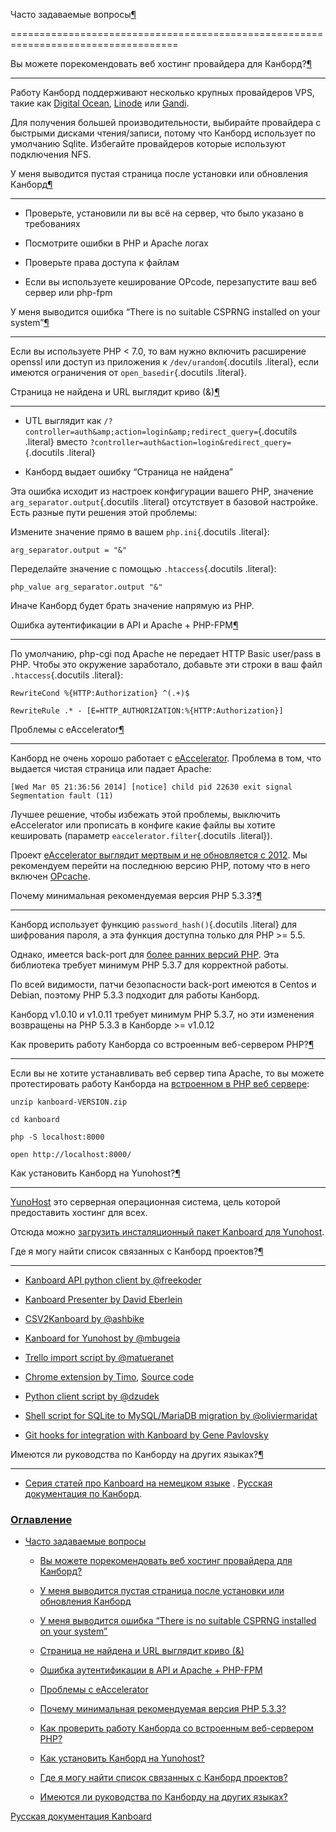 Часто задаваемые вопросы[¶](#frequently-asked-questions "Ссылка на этот заголовок")

===================================================================================



Вы можете порекомендовать веб хостинг провайдера для Канборд?[¶](#can-you-recommend-a-web-hosting-provider-for-kanboard "Ссылка на этот заголовок")

---------------------------------------------------------------------------------------------------------------------------------------------------



Работу Канборд поддерживают несколько крупных провайдеров VPS, такие как [Digital Ocean](https://www.digitalocean.com/?refcode=4b541f47aae4), [Linode](https://www.linode.com/?r=4e381ac8a61116f40c60dc7438acc719610d8b11) или [Gandi](https://www.gandi.net/).



Для получения большей производительности, выбирайте провайдера с быстрыми дисками чтения/записи, потому что Канборд использует по умолчанию Sqlite. Избегайте провайдеров которые используют подключения NFS.



У меня выводится пустая страница после установки или обновления Канборд[¶](#i-get-a-blank-page-after-installing-or-upgrading-kanboard "Ссылка на этот заголовок")

-----------------------------------------------------------------------------------------------------------------------------------------------------------------



-   Проверьте, установили ли вы всё на сервер, что было указано в требованиях



-   Посмотрите ошибки в PHP и Apache логах



-   Проверьте права доступа к файлам



-   Если вы используете кеширование OPcode, перезапустите ваш веб сервер или php-fpm



У меня выводится ошибка “There is no suitable CSPRNG installed on your system”[¶](#i-have-the-error-there-is-no-suitable-csprng-installed-on-your-system "Ссылка на этот заголовок")

------------------------------------------------------------------------------------------------------------------------------------------------------------------------------------



Если вы используете PHP \< 7.0, то вам нужно включить расширение openssl или доступ из приложения к `/dev/urandom`{.docutils .literal}, если имеются ограничения от `open_basedir`{.docutils .literal}.



Страница не найдена и URL выглядит криво (&amp;)[¶](#page-not-found-and-the-url-seems-wrong-amp "Ссылка на этот заголовок")

---------------------------------------------------------------------------------------------------------------------------



-   UTL выглядит как `/?controller=auth&amp;action=login&amp;redirect_query=`{.docutils .literal} вместо `?controller=auth&action=login&redirect_query=`{.docutils .literal}



-   Канборд выдает ошибку “Страница не найдена”



Эта ошибка исходит из настроек конфигурации вашего PHP, значение `arg_separator.output`{.docutils .literal} отсутствует в базовой настройке. Есть разные пути решения этой проблемы:



Измените значение прямо в вашем `php.ini`{.docutils .literal}:



    arg_separator.output = "&"



Переделайте значение с помощью `.htaccess`{.docutils .literal}:



    php_value arg_separator.output "&"



Иначе Канборд будет брать значение напрямую из PHP.



Ошибка аутентификации в API и Apache + PHP-FPM[¶](#authentication-failure-with-the-api-and-apache-php-fpm "Ссылка на этот заголовок")

-------------------------------------------------------------------------------------------------------------------------------------



По умолчанию, php-cgi под Apache не передает HTTP Basic user/pass в PHP. Чтобы это окружение заработало, добавьте эти строки в ваш файл `.htaccess`{.docutils .literal}:



    RewriteCond %{HTTP:Authorization} ^(.+)$

    RewriteRule .* - [E=HTTP_AUTHORIZATION:%{HTTP:Authorization}]



Проблемы с eAccelerator[¶](#known-issues-with-eaccelerator "Ссылка на этот заголовок")

--------------------------------------------------------------------------------------



Канборд не очень хорошо работает с [eAccelerator](http://eaccelerator.net). Проблема в том, что выдается чистая страница или падает Apache:



    [Wed Mar 05 21:36:56 2014] [notice] child pid 22630 exit signal Segmentation fault (11)



Лучшее решение, чтобы избежать этой проблемы, выключить eAccelerator или прописать в конфиге какие файлы вы хотите кешировать (параметр `eaccelerator.filter`{.docutils .literal}).



Проект [eAccelerator выглядит мертвым и не обновляется с 2012](https://github.com/eaccelerator/eaccelerator/commits/master). Мы рекомендуем перейти на последнюю версию PHP, потому что в него включен [OPcache](http://php.net/manual/en/intro.opcache.php).



Почему минимальная рекомендуемая версия PHP 5.3.3?[¶](#why-the-minimum-requirement-is-php-5-3-3 "Ссылка на этот заголовок")

---------------------------------------------------------------------------------------------------------------------------



Канборд использует функцию `password_hash()`{.docutils .literal} для шифрования пароля, а эта функция доступна только для PHP \>= 5.5.



Однако, имеется back-port для [более ранних версий PHP](https://github.com/ircmaxell/password_compat#requirements). Эта библиотека требует минимум PHP 5.3.7 для корректной работы.



По всей видимости, патчи безопасности back-port имеются в Centos и Debian, поэтому PHP 5.3.3 подходит для работы Канборд.



Канборд v1.0.10 и v1.0.11 требует минимум PHP 5.3.7, но эти изменения возвращены на PHP 5.3.3 в Канборде \>= v1.0.12



Как проверить работу Канборда со встроенным веб-сервером PHP?[¶](#how-to-test-kanboard-with-the-php-built-in-web-server "Ссылка на этот заголовок")

---------------------------------------------------------------------------------------------------------------------------------------------------



Если вы не хотите устанавливать веб сервер типа Apache, то вы можете протестировать работу Канборда на [встроенном в PHP веб сервере](http://www.php.net/manual/en/features.commandline.webserver.php):



    unzip kanboard-VERSION.zip

    cd kanboard

    php -S localhost:8000

    open http://localhost:8000/



Как установить Канборд на Yunohost?[¶](#how-to-install-kanboard-on-yunohost "Ссылка на этот заголовок")

-------------------------------------------------------------------------------------------------------



[YunoHost](https://yunohost.org/) это серверная операционная система, цель которой предоставить хостинг для всех.



Отсюда можно [загрузить инсталяционный пакет Kanboard для Yunohost](https://github.com/mbugeia/kanboard_ynh).



Где я могу найти список связанных с Канборд проектов?[¶](#where-can-i-find-a-list-of-related-projects "Ссылка на этот заголовок")

---------------------------------------------------------------------------------------------------------------------------------



-   [Kanboard API python client by @freekoder]([https://github.com/freekoder/kanboard-py](https://github.com/freekoder/kanboard-py))

-   [Kanboard Presenter by David Eberlein](https://github.com/davideberlein/kanboard-presenter)

-   [CSV2Kanboard by @ashbike]([https://github.com/ashbike/csv2kanboard](https://github.com/ashbike/csv2kanboard))

-   [Kanboard for Yunohost by @mbugeia]([https://github.com/mbugeia/kanboard\_ynh](https://github.com/mbugeia/kanboard_ynh))

-   [Trello import script by @matueranet]([https://github.com/matueranet/kanboard-import-trello](https://github.com/matueranet/kanboard-import-trello))

-   [Chrome extension by Timo](https://chrome.google.com/webstore/detail/kanboard-quickmenu/akjbeplnnihghabpgcfmfhfmifjljneh?utm_source=chrome-ntp-icon), [Source code](https://github.com/BlueTeck/kanboard_chrome_extension)

-   [Python client script by @dzudek]([https://gist.github.com/fguillot/84c70d4928eb1e0cb374](https://gist.github.com/fguillot/84c70d4928eb1e0cb374))

-   [Shell script for SQLite to MySQL/MariaDB migration by @oliviermaridat]([https://github.com/oliviermaridat/kanboard-sqlite2mysql](https://github.com/oliviermaridat/kanboard-sqlite2mysql))

-   [Git hooks for integration with Kanboard by Gene Pavlovsky](https://github.com/gene-pavlovsky/kanboard-git-hooks)



Имеются ли руководства по Канборду на других языках?[¶](#are-there-some-tutorials-about-kanboard-in-other-languages "Ссылка на этот заголовок")

-----------------------------------------------------------------------------------------------------------------------------------------------



-   [Серия статей про Kanboard на немецком языке](http://demaya.de/wp/2014/07/kanboard-eine-jira-alternative-im-detail-installation/) . [Русская документация по Канборд](http://kanboard.ru/doc/).



### [Оглавление](index.markdown)



-   [Часто задаваемые вопросы](#)

    -   [Вы можете порекомендовать веб хостинг провайдера для Канборд?](#can-you-recommend-a-web-hosting-provider-for-kanboard)

    -   [У меня выводится пустая страница после установки или обновления Канборд](#i-get-a-blank-page-after-installing-or-upgrading-kanboard)

    -   [У меня выводится ошибка “There is no suitable CSPRNG installed on your system”](#i-have-the-error-there-is-no-suitable-csprng-installed-on-your-system)

    -   [Страница не найдена и URL выглядит криво (&amp;)](#page-not-found-and-the-url-seems-wrong-amp)

    -   [Ошибка аутентификации в API и Apache + PHP-FPM](#authentication-failure-with-the-api-and-apache-php-fpm)

    -   [Проблемы с eAccelerator](#known-issues-with-eaccelerator)

    -   [Почему минимальная рекомендуемая версия PHP 5.3.3?](#why-the-minimum-requirement-is-php-5-3-3)

    -   [Как проверить работу Канборда со встроенным веб-сервером PHP?](#how-to-test-kanboard-with-the-php-built-in-web-server)

    -   [Как установить Канборд на Yunohost?](#how-to-install-kanboard-on-yunohost)

    -   [Где я могу найти список связанных с Канборд проектов?](#where-can-i-find-a-list-of-related-projects)

    -   [Имеются ли руководства по Канборду на других языках?](#are-there-some-tutorials-about-kanboard-in-other-languages)



 



 



 



 



 



 



[Русская документация Kanboard](http://kanboard.ru/doc/)

